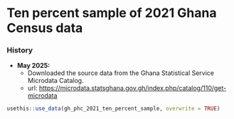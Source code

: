 Ten percent sample of 2021 Ghana Census data
================

### History

- **May 2025:**
  - Downloaded the source data from the Ghana Statistical Service
    Microdata Catalog.
  - url:
    <https://microdata.statsghana.gov.gh/index.php/catalog/110/get-microdata>

``` r
usethis::use_data(gh_phc_2021_ten_percent_sample, overwrite = TRUE)
```
